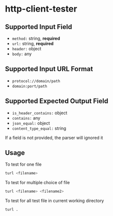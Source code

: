 # http-client-tester

## Supported Input Field
- `method:` string, **required**
- `url:` string, **required**
- `header:` object
- `body:` any

## Supported Input URL Format
- `protocol://domain/path`
- `domain:port/path`

## Supported Expected Output Field
- `is_header_contains:` object
- `contains:` any
- `json_equal:` object
- `content_type_equal:` string

If a field is not provided, the parser will ignored it

## Usage

To test for one file
```bash
turl <filename>
```

To test for multiple choice of file
```bash
turl <filename> <filename2>
```

To test for all test file in current working directory
```bash
turl .
```
